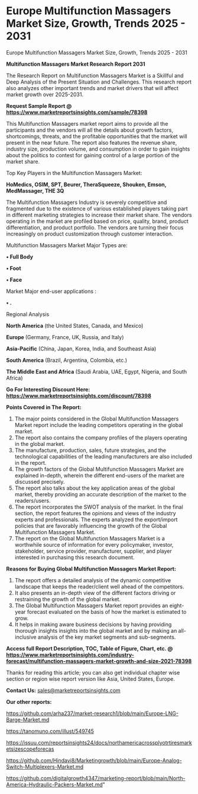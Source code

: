 # Europe Multifunction Massagers Market Size, Growth, Trends 2025 - 2031
Europe Multifunction Massagers Market Size, Growth, Trends 2025 - 2031

<strong>Multifunction Massagers Market Research Report 2031</strong>

The Research Report on Multifunction Massagers Market is a Skillful and Deep Analysis of the Present Situation and Challenges. This research report also analyzes other important trends and market drivers that will affect market growth over 2025-2031.

<strong>Request Sample Report @ <a href=https://www.marketreportsinsights.com/sample/78398>https://www.marketreportsinsights.com/sample/78398</a></strong>

This Multifunction Massagers market report aims to provide all the participants and the vendors will all the details about growth factors, shortcomings, threats, and the profitable opportunities that the market will present in the near future. The report also features the revenue share, industry size, production volume, and consumption in order to gain insights about the politics to contest for gaining control of a large portion of the market share.

Top Key Players in the Multifunction Massagers Market:

<strong>HoMedics, OSIM, SPT, Beurer, TheraSqueeze, Shouken, Emson, MedMassager, THE 3Q</strong>

The Multifunction Massagers Industry is severely competitive and fragmented due to the existence of various established players taking part in different marketing strategies to increase their market share. The vendors operating in the market are profiled based on price, quality, brand, product differentiation, and product portfolio. The vendors are turning their focus increasingly on product customization through customer interaction.

Multifunction Massagers Market Major Types are:

<strong>• Full Body

• Foot

• Face</strong>

Market Major end-user applications :

<strong>• .</strong>

Regional Analysis

</u><strong><b>North America</b></strong> (the United States, Canada, and Mexico)

<strong><b>Europe </b></strong>(Germany, France, UK, Russia, and Italy)

<strong><b>Asia-Pacific</b></strong> (China, Japan, Korea, India, and Southeast Asia)

<strong><b>South America</b></strong> (Brazil, Argentina, Colombia, etc.)

<strong><b>The Middle East and Africa</b></strong> (Saudi Arabia, UAE, Egypt, Nigeria, and South Africa)

<strong>Go For Interesting Discount Here: <a href=https://www.marketreportsinsights.com/discount/78398>https://www.marketreportsinsights.com/discount/78398</a></strong>

<strong>Points Covered in The Report:</strong>
<ol>
  <li>The major points considered in the Global Multifunction Massagers Market report include the leading competitors operating in the global market.</li>
  <li>The report also contains the company profiles of the players operating in the global market.</li>
  <li>The manufacture, production, sales, future strategies, and the technological capabilities of the leading manufacturers are also included in the report.</li>
  <li>The growth factors of the Global Multifunction Massagers Market are explained in-depth, wherein the different end-users of the market are discussed precisely.</li>
  <li>The report also talks about the key application areas of the global market, thereby providing an accurate description of the market to the readers/users.</li>
  <li>The report incorporates the SWOT analysis of the market. In the final section, the report features the opinions and views of the industry experts and professionals. The experts analyzed the export/import policies that are favorably influencing the growth of the Global Multifunction Massagers Market.</li>
  <li>The report on the Global Multifunction Massagers Market is a worthwhile source of information for every policymaker, investor, stakeholder, service provider, manufacturer, supplier, and player interested in purchasing this research document.</li>
</ol>
<strong>Reasons for Buying Global Multifunction Massagers Market Report:</strong>

<ol>
  <li>The report offers a detailed analysis of the dynamic competitive landscape that keeps the reader/client well ahead of the competitors.</li>
  <li>It also presents an in-depth view of the different factors driving or restraining the growth of the global market.</li>
  <li>The Global Multifunction Massagers Market report provides an eight-year forecast evaluated on the basis of how the market is estimated to grow.</li>
  <li>It helps in making aware business decisions by having providing thorough insights insights into the global market and by making an all-inclusive analysis of the key market segments and sub-segments.</li>
</ol>
<strong>Access full Report Description, TOC, Table of Figure, Chart, etc. @ <a href=https://www.marketreportsinsights.com/industry-forecast/multifunction-massagers-market-growth-and-size-2021-78398>https://www.marketreportsinsights.com/industry-forecast/multifunction-massagers-market-growth-and-size-2021-78398</a></strong>


Thanks for reading this article; you can also get individual chapter wise section or region wise report version like Asia, United States, Europe.

<strong>Contact Us:</strong>
sales@marketreportsinsights.com

<strong>Our other reports:</strong>

<a href=https://github.com/arha237/market-research1/blob/main/Europe-LNG-Barge-Market.md>https://github.com/arha237/market-research1/blob/main/Europe-LNG-Barge-Market.md</a>

<a href=https://tanomuno.com/illust/549745>https://tanomuno.com/illust/549745</a>

<a href=https://issuu.com/reportsinsights24/docs/northamericacrossplyotrtiresmarketsizescopeforecas>https://issuu.com/reportsinsights24/docs/northamericacrossplyotrtiresmarketsizescopeforecas</a>

<a href=https://github.com/Hindavi8/Marketingrowth/blob/main/Europe-Analog-Switch-Multiplexers-Market.md>https://github.com/Hindavi8/Marketingrowth/blob/main/Europe-Analog-Switch-Multiplexers-Market.md</a>

<a href=https://github.com/digitalgrowth4347/marketing-report/blob/main/North-America-Hydraulic-Packers-Market.md>https://github.com/digitalgrowth4347/marketing-report/blob/main/North-America-Hydraulic-Packers-Market.md</a>"
